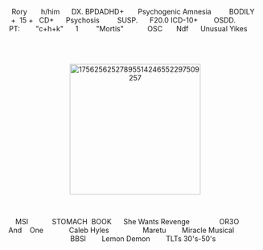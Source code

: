 <p align="center">‎   Rory ‎ ‎ ‎ ‎ ‎ ‎ h/him‎ ‎ ‎ ‎ ‎ ‎ ‎DX. BPDADHD‎+ ‎‎ ‎‎ ‎‎ ‎‎ ‎‎ ‎‎ ‎Psychogenic Amnesia ‎  ‎  ‎  ‎  ‎  ‎  ‎  ‎ ‎‎‎BODILY  ‎ ‎ ‎ ‎+ ‎ ‎15 ‎+‎   ‎  ‎‎ CD+    ‎   ‎  ‎ ‎  ‎‎ Psychosis‎ ‎ ‎ ‎  ‎  ‎  ‎  ‎ ‎‎ SUSP.  ‎ ‎ ‎ ‎ ‎ F20.0 ICD-10+ ‎ ‎  ‎  ‎  ‎  ‎ ‎ OSDD. ‎  ‎  ‎  ‎  ‎ ‎ ‎ ‎ ‎ ‎ ‎ ‎ PT: ‎‎ ‎‎ ‎‎ ‎‎ ‎‎ ‎‎ ‎‎ "‎‎c+h+k‎" ‎ ‎ ‎ ‎ ‎ 1 ‎‎ ‎‎ ‎‎ ‎‎ ‎‎ ‎‎ ‎‎ ‎‎‎ ‎"Mortis" ‎ ‎ ‎ ‎‎ ‎‎ ‎‎ ‎‎ ‎ ‎ ‎ ‎ OSC ‎ ‎ ‎ ‎ ‎ ‎ Ndf‎ ‎ ‎ ‎ ‎ ‎ Unusual Yikes‎ ‎ ‎ ‎ ‎ ‎ ‎ ‎ ‎ ‎ ‎ ‎
 
‎ <p align="center"><img width="260" height="260" alt="17562562527895514246552297509257" src="https://github.com/user-attachments/assets/b8574ecf-4753-4217-a665-e43b6730cf6b" />












 ‎ ‎ ‎ ‎ ‎ ‎ ‎ ‎‎ ‎ 
 <p align="center">‎   MSI‎ ‎ ‎ ‎ ‎ ‎ ‎ ‎ ‎ ‎ ‎ ‎ STOMACH‎ ‎  BOOK‎ ‎ ‎ ‎ ‎ ‎ She Wants Revenge‎ ‎ ‎‎ ‎ ‎ ‎ ‎ ‎ ‎ ‎  ‎ ‎ ‎ ‎ ‎ OR3O‎‎ ‎‎ ‎ ‎ ‎ ‎ ‎  ‎‎ ‎  ‎ And‎ ‎ ‎ ‎  One‎ ‎ ‎ ‎ ‎‎ ‎ ‎ ‎ ‎ ‎  ‎ ‎ ‎ ‎Caleb Hyles‎ ‎ ‎ ‎ ‎ ‎ ‎ ‎ ‎ ‎ ‎ ‎ ‎ ‎ ‎ ‎ ‎ ‎Maretu‎ ‎ ‎ ‎ ‎ ‎ ‎ ‎ Miracle Musical‎ ‎ ‎ ‎ ‎ ‎ ‎ ‎  ‎ ‎ ‎ ‎ ‎ ‎ ‎ ‎ ‎ ‎ ‎ ‎ ‎ ‎ ‎ BBSI‎ ‎ ‎ ‎ ‎ ‎ ‎ ‎ Lemon Demon‎ ‎ ‎ ‎ ‎ ‎ ‎ ‎ TLTs   ‎30's-50's
